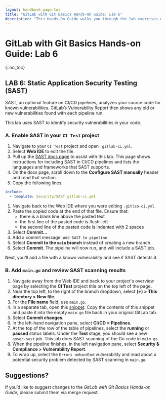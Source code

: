 ```yaml
---
layout: handbook-page-toc
title: "GitLab with Git Basics Hands-On Guide: Lab 6"
description: "This Hands-On Guide walks you through the lab exercises used in the GitLab with Git Basics course."
---
```

# GitLab with Git Basics Hands-on Guide: Lab 6
{:.no_toc}

## LAB 6: Static Application Security Testing (SAST)

SAST, an optional feature on CI/CD pipelines, analyzes your source code for known vulnerabilities. GitLab’s Vulnerability Report then shows any old or new vulnerabilities found with each pipeline run.

This lab uses SAST to identify security vulnerabilities in your code.

### A. Enable SAST in your `CI Test` project

1. Navigate to your `CI Test` project and open `.gitlab-ci.yml`.
1. Select **Web IDE** to edit the file.
1. Pull up the [SAST docs page](https://docs.gitlab.com/ee/user/application_security/sast/) to assist with this lab. This page shows instructions for including SAST in CI/CD pipelines and lists the languages and frameworks that SAST supports.
1. On the docs page, scroll down to the **Configure SAST manually** header and read that section.
1. Copy the following lines:
```yaml
include:
  - template: Security/SAST.gitlab-ci.yml
```
1. Navigate back to the Web IDE where you were editing `.gitlab-ci.yml`.
1. Paste the copied code at the end of that file. Ensure that:
   * there is a blank line above the pasted text
   * the first line of the pasted code is flush-left
   * the second line of the pasted code is indented with 2 spaces
1. Select **Commit...**
1. Add a commit message: `Add SAST to pipeline`
1. Select **Commit to the `main` branch** instead of creating a new branch.
1. Select **Commit**. The pipeline will now run, and will include a SAST job.

Next, you'll add a file with a known vulnerability and see if SAST detects it.

### B. Add `main.go` and review SAST scanning results

1. Navigate away from the Web IDE and back to your project's overview page by selecting the **CI Test** project title on the top left of the page.
1. Near the top left, to the right of the branch dropdown, select **(+) > This directory > New file**.
1. For the **File name** field, use `main.go`.
1. In a separate tab, open this [snippet](https://ilt.gitlabtraining.cloud/professional-services-classes/gitlab-with-git-basics/gitlab-flow-demo/-/snippets/26). Copy the contents of this snippet and paste it into the empty `main.go` file back in your original GitLab tab.
1. Select **Commit changes**.
1. In the left-hand navigation pane, select **CI/CD > Pipelines**. 
1. At the top of the row of the table of pipelines, select the **running** or **passed** status labels. Under the **Test** stage, you should see a new `gosec-sast` job. This job does SAST scanning of the Go code in `main.go`.
1. When the pipeline finishes, in the left navigation pane, select **Security & Compliance > Vulnerability Report**.
1. To wrap up, select the `Errors unhandled` vulnerability and read about a potential security problem detected by SAST scanning in `main.go`.

## Suggestions?

If you’d like to suggest changes to the *GitLab with Git Basics Hands-on Guide*, please submit them via merge request.
